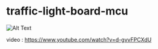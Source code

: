# traffic-light-board-mcu

![Alt Text](https://i.ibb.co/swWT9y8/Screen-Shot-2563-07-22-at-12-11-52.png)


video : https://www.youtube.com/watch?v=d-gvvFPCXdU
